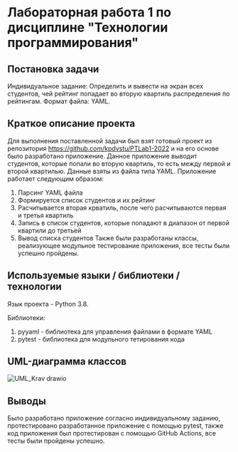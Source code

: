 # Лабораторная работа 1 по дисциплине "Технологии программирования"
## Постановка задачи
Индивидуальное задание: Определить и вывести на экран всех студентов, чей
рейтинг попадает во вторую квартиль распределения по
рейтингам.
Формат файла: YAML.
## Краткое описание проекта
Для выполнения поставленной задачи был взят готовый проект из репозитория https://github.com/kpdvstu/PTLab1-2022 и на его основе было разработано приложение. Данное приложение выводит студентов, которые попали во вторую квартиль, то есть между первой и второй квартилью. Данные взяты из файла типа YAML. 
Приложение работает следующим образом:
1. Парсинг YAML файла
2. Формируется список студентов и их рейтинг
3. Расчитывается вторая крватиль, после чего расчитываются первая и третья квартиль
4. Запись в список студентов, которые попадают в диапазон от первой квартили до третьей
5. Вывод списка студентов
Также были разработаны классы, реализующее модульное тестирование приложения, все тесты были успешно пройдены.
## Используемые языки / библиотеки / технологии
Язык проекта - Python 3.8.

Библиотеки:
1. pyyaml - библиотека для управления файлами в формате YAML
2. pytest - библиотека для модульного тетирования кода
## UML-диаграмма классов
![UML_Krav drawio](https://user-images.githubusercontent.com/63637122/193684411-64d9f829-5c76-4ba4-a20a-0cee8321fe57.png)
## Выводы
Было разработано приложение согласно индивидуальному заданию, протестировано разработанное приложение с помощью pytest, также код приложения был протестирован с помощью GitHub Actions, все тесты были пройдены успешно.
